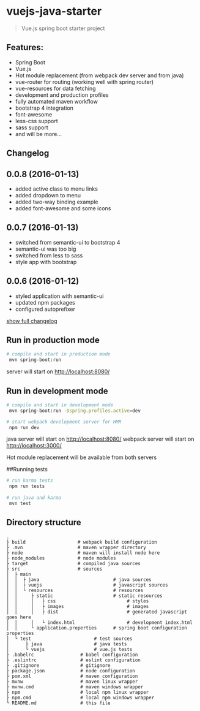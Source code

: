 # vuejs-java-starter

> Vue.js spring boot starter project

## Features:
* Spring Boot
* Vue.js
* Hot module replacement (from webpack dev server and from java)
* vue-router for routing (working well with spring router)
* vue-resources for data fetching
* development and production profiles
* fully automated maven workflow
* bootstrap 4 integration
* font-awesome
* less-css support
* sass support
* and will be more...

## Changelog

## 0.0.8 (2016-01-13)

* added active class to menu links
* added dropdown to menu
* added two-way binding example
* added font-awesome and some icons

## 0.0.7 (2016-01-13)

* switched from semantic-ui to bootstrap 4
* semantic-ui was too big
* switched from less to sass
* style app with bootstrap

## 0.0.6 (2016-01-12)

* styled application with semantic-ui
* updated npm packages
* configured autoprefixer


[show full changelog](CHANGELOG.md)

## Run in production mode

``` bash
# compile and start in production mode
 mvn spring-boot:run
```

server will start on [http://localhost:8080/](http://localhost:8080/)

## Run in development mode

``` bash
# compile and start in development mode
 mvn spring-boot:run -Dspring.profiles.active=dev

# start webpack development server for HMR
 npm run dev
```

java server will start on [http://localhost:8080/](http://localhost:8080/)
webpack server will start on [http://localhost:3000/](http://localhost:3000/)

Hot module replacement will be available from both servers

##Running tests

``` bash
# run karma tests
 npm run tests
 
# run java and karma
 mvn test
```

## Directory structure

```
.
├ build                   # webpack build configuration
├ .mvn                    # maven wrapper directory
├ node                    # maven will install node here
├ node_modules            # node modules
├ target                  # compiled java sources
├ src                     # sources
│  ├ main                 
│  │  ├ java                           # java sources
│  │  ├ vuejs                          # javascript sources
│  │  └ resources                      # resources
│  │     ├ static                      # static resources
│  │     │   ├ css                          # styles
│  │     │   ├ images                       # images
│  │     │   ├ dist                         # generated javascript goes here
│  │     │   └ index.html                   # development index.html
│  │     └ application.properties      # spring boot configuration properties
│  └ test                       # test sources
│      ├ java                   # java tests
│      └ vuejs                  # vue.js tests
├ .babelrc                 # babel configuration
├ .eslintrc                # eslint configuration
├ .gitignore               # gitignore
├ package.json             # node configuration
├ pom.xml                  # maven configuration 
├ mvnw                     # maven linux wrapper
├ mvnw.cmd                 # maven windows wrapper
├ npm                      # local npm linux wrapper
├ npm.cmd                  # local npm windows wrapper
└ README.md                # this file
```
